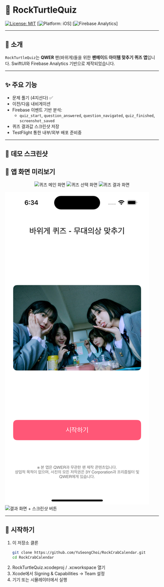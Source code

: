 # 🎯 RockTurtleQuiz

[![License: MIT](https://img.shields.io/badge/License-MIT-blue.svg)](LICENSE)
[![Platform: iOS](https://img.shields.io/badge/Platform-iOS-lightgrey.svg)]
[![Firebase Analytics](https://img.shields.io/badge/Analytics-Firebase-orange.svg)]

---

## 📖 소개

`RockTurtleQuiz`는 **QWER** 팬(바위게)들을 위한 **팬메이드 아이템 맞추기 퀴즈 앱**입니다.
SwiftUI와 Firebase Analytics 기반으로 제작되었습니다.

---

## ✨ 주요 기능

- 문제 풀기 (4지선다) ✅  
- 이전/다음 내비게이션  
- Firebase 이벤트 기반 분석:  
  - `quiz_start`, `question_answered`, `question_navigated`, `quiz_finished`, `screenshot_saved`  
- 퀴즈 결과값 스크린샷 저장  
- TestFlight 통한 내부/외부 배포 준비중

---

## 📸 데모 스크린샷

## 📱 앱 화면 미리보기

<p align="center">
  <img src="RockCrabQuiz/media/main." alt="퀴즈 메인 화면" width="250" height="auto"/>
  <img src="media/quiz-select.png" alt="퀴즈 선택 화면" width="300" height="auto"/>
  <img src="media/quiz-result.png" alt="퀴즈 결과 화면" width="300" height="auto"/>
</p>

![퀴즈 메인 화면](RockCrabQuiz/media/main.png)
![결과 화면 + 스크린샷 버튼](media/result_screen.png)

---

## 🚀 시작하기

1. 이 저장소 클론  
   ```bash
   git clone https://github.com/YuSeongChoi/RockCrabCalendar.git
   cd RockCrabCalendar
   ```
2.	RockTurtleQuiz.xcodeproj / .xcworkspace 열기
3.	Xcode에서 Signing & Capabilities → Team 설정
4.	기기 또는 시뮬레이터에서 실행
